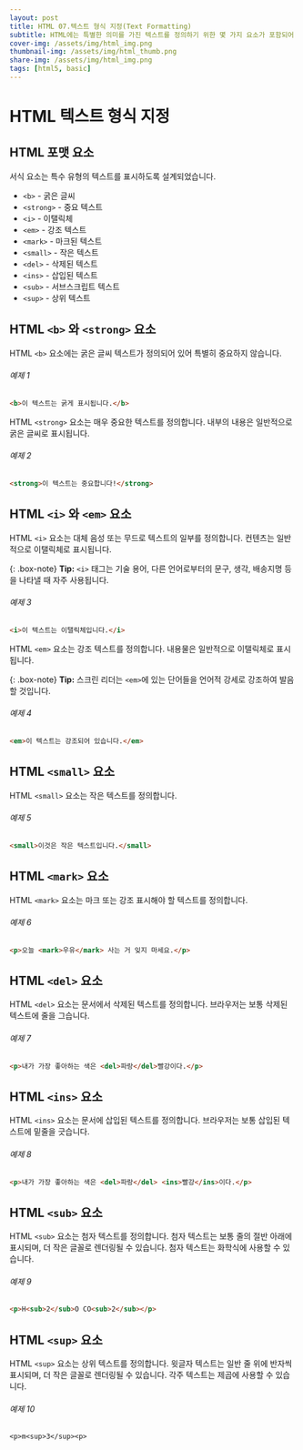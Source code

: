 ```yaml
---
layout: post
title: HTML 07.텍스트 형식 지정(Text Formatting)
subtitle: HTML에는 특별한 의미를 가진 텍스트를 정의하기 위한 몇 가지 요소가 포함되어 있습니다.
cover-img: /assets/img/html_img.png
thumbnail-img: /assets/img/html_thumb.png
share-img: /assets/img/html_img.png
tags: [html5, basic]
---
```


# HTML 텍스트 형식 지정

## HTML 포맷 요소

서식 요소는 특수 유형의 텍스트를 표시하도록 설계되었습니다.

+ ```<b>``` - 굵은 글씨
+ ```<strong>``` - 중요 텍스트
+ ```<i>``` - 이탤릭체
+ ```<em>``` - 강조 텍스트
+ ```<mark>``` - 마크된 텍스트
+ ```<small>``` - 작은 텍스트
+ ```<del>``` - 삭제된 텍스트
+ ```<ins>``` - 삽입된 텍스트
+ ```<sub>``` - 서브스크립트 텍스트
+ ```<sup>``` - 상위 텍스트

## HTML ```<b>```  와 ```<strong>``` 요소

HTML ```<b>``` 요소에는 굵은 글씨 텍스트가 정의되어 있어 특별히 중요하지 않습니다.

###### 예제 1

```html
<b>이 텍스트는 굵게 표시됩니다.</b>
```

HTML ```<strong>``` 요소는 매우 중요한 텍스트를 정의합니다. 내부의 내용은 일반적으로 굵은 글씨로 표시됩니다.

###### 예제 2

```html
<strong>이 텍스트는 중요합니다!</strong>
```

## HTML ```<i>``` 와 ```<em>``` 요소

HTML ```<i>``` 요소는 대체 음성 또는 무드로 텍스트의 일부를 정의합니다. 컨텐츠는 일반적으로 이탤릭체로 표시됩니다.

{: .box-note}
**Tip:** ```<i>``` 태그는 기술 용어, 다른 언어로부터의 문구, 생각, 배송지명 등을 나타낼 때 자주 사용됩니다.

###### 예제 3

```html
<i>이 텍스트는 이탤릭체입니다.</i>
```

HTML ```<em>``` 요소는 강조 텍스트를 정의합니다. 내용물은 일반적으로 이탤릭체로 표시됩니다.

{: .box-note}
**Tip:** 스크린 리더는 ```<em>```에 있는 단어들을 언어적 강세로 강조하여 발음할 것입니다.

###### 예제 4

```html
<em>이 텍스트는 강조되어 있습니다.</em>
```

## HTML ```<small>``` 요소

HTML ```<small>``` 요소는 작은 텍스트를 정의합니다.

###### 예제 5

```html
<small>이것은 작은 텍스트입니다.</small>
```

## HTML ```<mark>``` 요소

HTML ```<mark>``` 요소는 마크 또는 강조 표시해야 할 텍스트를 정의합니다.

###### 예제 6

```html
<p>오늘 <mark>우유</mark> 사는 거 잊지 마세요.</p>
```

## HTML ```<del>``` 요소

HTML ```<del>``` 요소는 문서에서 삭제된 텍스트를 정의합니다. 브라우저는 보통 삭제된 텍스트에 줄을 그습니다.

###### 예제 7

```html
<p>내가 가장 좋아하는 색은 <del>파랑</del>빨강이다.</p>
```

## HTML ```<ins>``` 요소

HTML ```<ins>``` 요소는 문서에 삽입된 텍스트를 정의합니다. 브라우저는 보통 삽입된 텍스트에 밑줄을 긋습니다.

###### 예제 8

```html
<p>내가 가장 좋아하는 색은 <del>파랑</del> <ins>빨강</ins>이다.</p>
```

## HTML ```<sub>``` 요소

HTML ```<sub>``` 요소는 첨자 텍스트를 정의합니다. 첨자 텍스트는 보통 줄의 절반 아래에 표시되며, 더 작은 글꼴로 렌더링될 수 있습니다. 첨자 텍스트는 화학식에 사용할 수 있습니다.

###### 예제 9

```html
<p>H<sub>2</sub>O CO<sub>2</sub></p>
```

## HTML ```<sup>``` 요소

HTML ```<sup>``` 요소는 상위 텍스트를 정의합니다. 윗글자 텍스트는 일반 줄 위에 반자씩 표시되며, 더 작은 글꼴로 렌더링될 수 있습니다. 각주 텍스트는 제곱에 사용할 수 있습니다.

###### 예제 10

```
<p>m<sup>3</sup><p>
```
